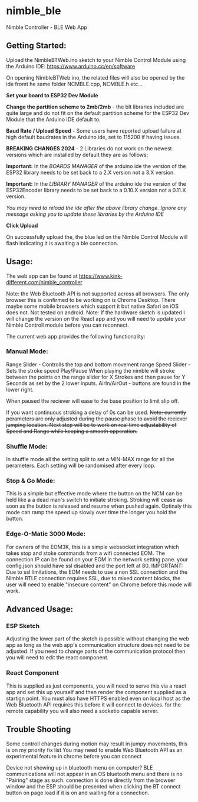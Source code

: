 
# nimble_ble
Nimble Controller - BLE Web App

## Getting Started:
Upload the NimbleBTWeb.ino sketch to your Nimble Control Module using the Arduino IDE: https://www.arduino.cc/en/software

On opening NimbleBTWeb.ino, the related files will also be opened by the ide fromt he same folder NCMBLE.cpp, NCMBLE.h etc...

**Set your board to ESP32 Dev Module**

**Change the partition scheme to 2mb/2mb** - the blt libraries included are quite large and do not fit on the default partition scheme for the ESP32 Dev Module that the Arduino IDE default to.

**Baud Rate / Upload Speed** - Some users have reported upload failure at high default baudrates in the Arduino ide, set to 115200 if having issues.

**BREAKING CHANGES 2024** - 2 Libraries do not work on the newest versions which are installed by default they are as follows:

**Important:** In the *BOARDS MANAGER* of the arduino ide the version of the ESP32 library needs to be set back to a 2.X version not a 3.X version. 

**Important:** In the *LIBRARY MANAGER* of the arduino ide the version of the ESP32Encoder library needs to be set back to a 0.10.X version not a 0.11.X version. 

*You may need to reload the ide  after the above library change. Ignore any message asking you to update these libraries by the Arduino IDE*

**Click Upload**

On successfully upload the, the blue led on the Nimble Control Module will flash indicating it is awaiting a ble connection.

## Usage:
The web app can be found at https://www.kink-different.com/nimble_controller

Note: the Web Bluetooth API is not supported across all browsers. The only browser this is confirmed to be working on is Chrome Desktop. There maybe some mobile browsers which support it but native Safari on iOS does not. Not tested on android.
Note: If the hardware sketch is updated I will change the version on the React app and you will need to update your Nimble Controll module before you can reconnect.

The current web app provides the following functionality:

### Manual Mode:
Range Slider - Controlls the top and bottom movement range
Speed Slider - Sets the stroke speed
Play/Pause
When playing the nimble will stroke between the points on the range slider for X Strokes and then pause for Y Seconds as set by the 2 lower inputs.
AirIn/AirOut - buttons are found in the lower right.

When paused the reciever will ease to the base position to limit slip off.

If you want continuous stroking a delay of 0s can be used.
~~Note: currently perameters are only adjusted during the pause phase to avoid the reciever jumping location. Next step will be to work on real time adjustability of Speed and Range while keeping a smooth opperation.~~

### Shuffle Mode:
In shuffle mode all the setting split to set a MIN-MAX range for all the perameters. Each setting will be randomised after every loop.

### Stop & Go Mode:
This is a simple but effective mode where the button on the NCM can be held like a a dead man's switch to initiate stroking. Stroking will cease as soon as the button is released and resume when pushed again. Optinaly this mode can ramp the speed up slowly over time the longer you hold the button.

### Edge-O-Matic 3000 Mode:
For owners of the EOM3K, this is a simple websocket integration which takes stop and stoke commands from a wifi connected EOM. The connection IP can be found on your EOM in the network setting pane. your config.json should have ssl disabled and the port left at 80.
IMPORTANT:
Due to ssl limitations, the EOM needs to use a non SSL connection and the Nimble BTLE connection requires SSL, due to mixed content blocks, the user will need to enable "insecure content" on Chrome before this mode will work.

## Advanced Usage:
### ESP Sketch
Adjusting the lower part of the sketch is possible without changing the web app as long as the web app's communication structure does not need to be adjusted. If you need to change parts of the communication protocol then you will need to edit the react component. 
### React Component
This is supplied as just components, you will need to serve this via a react app and set this up yourself and then render the component supplied as a startign point. You must also have HTTPS enabled even on local host as the Web Bluetooth API requires this before it will connect to devices.
for the remote capability you will also need a socketio capable server.

## Trouble Shooting
Some controll changes during motion may result in jumpy movements, this is on my priority fix list
You may need to enable Web Bluetooth API as an experimental feature in chrome before you can connect

Device not showing up in bluetooth menu on computer?
BLE communications will not appear in an OS bluetooth menu and there is no "Pairing" stage as such. connection is done directly from the browser window and the ESP should be presented when clicking the BT connect button on page load if it is on and waiting for a connection.
